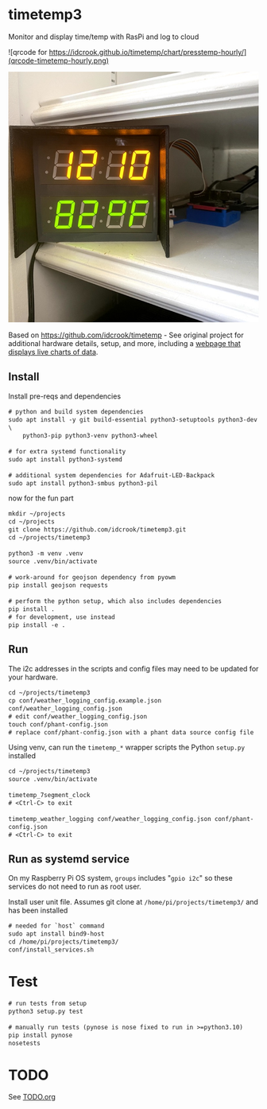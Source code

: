 timetemp3
=========

Monitor and display time/temp with RasPi and log to cloud

![qrcode for https://idcrook.github.io/timetemp/chart/presstemp-hourly/](qrcode-timetemp-hourly.png)

![Photo of two LED displays with time and temperature](dual_led_operating.jpg)

Based on https://github.com/idcrook/timetemp - See original project for additional hardware details, setup, and more, including a [webpage that displays live charts of data](https://idcrook.github.io/timetemp/).


Install
-------

Install pre-reqs and dependencies

```shell
# python and build system dependencies
sudo apt install -y git build-essential python3-setuptools python3-dev \
    python3-pip python3-venv python3-wheel

# for extra systemd functionality
sudo apt install python3-systemd

# additional system dependencies for Adafruit-LED-Backpack
sudo apt install python3-smbus python3-pil
```

now for the fun part

```shell
mkdir ~/projects
cd ~/projects
git clone https://github.com/idcrook/timetemp3.git
cd ~/projects/timetemp3

python3 -m venv .venv
source .venv/bin/activate

# work-around for geojson dependency from pyowm
pip install geojson requests

# perform the python setup, which also includes dependencies
pip install .
# for development, use instead
pip install -e .
```

Run
---

The i2c addresses in the scripts and config files may need to be updated for your hardware.

```shell
cd ~/projects/timetemp3
cp conf/weather_logging_config.example.json conf/weather_logging_config.json
# edit conf/weather_logging_config.json
touch conf/phant-config.json
# replace conf/phant-config.json with a phant data source config file
```

Using venv, can run the `timetemp_*` wrapper scripts the Python `setup.py` installed

```shell
cd ~/projects/timetemp3
source .venv/bin/activate

timetemp_7segment_clock
# <Ctrl-C> to exit

timetemp_weather_logging conf/weather_logging_config.json conf/phant-config.json
# <Ctrl-C> to exit
```

Run as systemd service
----------------------

On my Raspberry Pi OS system, `groups` includes "`gpio i2c`" so these services do not need to run as root user.

Install user unit file. Assumes git clone at `/home/pi/projects/timetemp3/` and has been installed

```shell
# needed for `host` command
sudo apt install bind9-host
cd /home/pi/projects/timetemp3/
conf/install_services.sh
```


Test
====

```shell
# run tests from setup
python3 setup.py test

# manually run tests (pynose is nose fixed to run in >=python3.10)
pip install pynose
nosetests
```

TODO
====

See [TODO.org](TODO.org)
